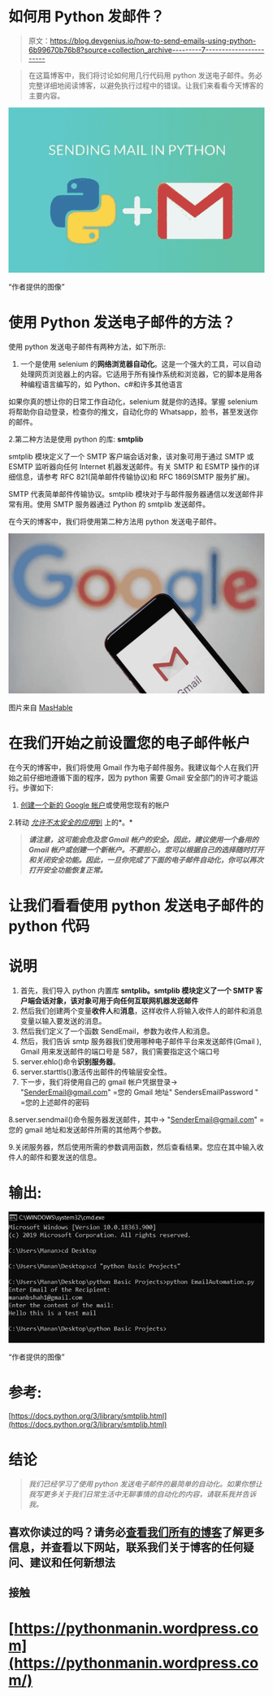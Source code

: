 # 如何用 Python 发邮件？

> 原文：<https://blog.devgenius.io/how-to-send-emails-using-python-6b99670b76b8?source=collection_archive---------7----------------------->

> 在这篇博客中，我们将讨论如何用几行代码用 python 发送电子邮件。务必完整详细地阅读博客，以避免执行过程中的错误。让我们来看看今天博客的主要内容。

![](img/b3a27c20f289d2a4b297c8e2f24d6447.png)

“作者提供的图像”

# 使用 Python 发送电子邮件的方法？

使用 python 发送电子邮件有两种方法，如下所示:

1.  一个是使用 selenium 的**网络浏览器自动化**。这是一个强大的工具，可以自动处理网页浏览器上的内容。它适用于所有操作系统和浏览器，它的脚本是用各种编程语言编写的，如 Python、c#和许多其他语言

如果你真的想让你的日常工作自动化，selenium 就是你的选择。掌握 selenium 将帮助你自动登录，检查你的推文，自动化你的 Whatsapp，脸书，甚至发送你的邮件。

2.第二种方法是使用 python 的库: **smtplib**

smtplib 模块定义了一个 SMTP 客户端会话对象，该对象可用于通过 SMTP 或 ESMTP 监听器向任何 Internet 机器发送邮件。有关 SMTP 和 ESMTP 操作的详细信息，请参考 RFC 821(简单邮件传输协议)和 RFC 1869(SMTP 服务扩展)。

SMTP 代表简单邮件传输协议。smtplib 模块对于与邮件服务器通信以发送邮件非常有用。使用 SMTP 服务器通过 Python 的 smtplib 发送邮件。

在今天的博客中，我们将使用第二种方法用 python 发送电子邮件。

![](img/175d5ce163858eb4a0e4b439f545ea4e.png)

图片来自 [MasHable](https://sea.mashable.com/tech/3986/running-out-of-cloud-storage-heres-how-to-clear-out-your-gmail-inbox)

# 在我们开始之前设置您的电子邮件帐户

在今天的博客中，我们将使用 Gmail 作为电子邮件服务。我建议每个人在我们开始之前仔细地遵循下面的程序，因为 python 需要 Gmail 安全部门的许可才能运行。步骤如下:

1.  [创建一个新的 Google 帐户](https://accounts.google.com/signup)或使用您现有的帐户

2.转动 [*允许不太安全的应用*到](https://myaccount.google.com/lesssecureapps) 上的*。*

> ***请注意，这可能会危及您 Gmail 帐户的安全。因此，建议使用一个备用的 Gmail 帐户或创建一个新帐户。不要担心，您可以根据自己的选择随时打开和关闭安全功能。因此，一旦你完成了下面的电子邮件自动化，你可以再次打开安全功能恢复正常。***

# 让我们看看使用 python 发送电子邮件的 python 代码

# 说明

1.  首先，我们导入 python 内置库 **smtplib。smtplib 模块定义了一个 SMTP 客户端会话对象，该对象可用于向任何互联网机器发送邮件**
2.  然后我们创建两个变量**收件人**和**消息**，这样收件人将输入收件人的邮件和消息变量以输入要发送的消息。
3.  然后我们定义了一个函数 SendEmail，参数为收件人和消息。
4.  然后，我们告诉 smtp 服务器我们使用哪种电子邮件平台来发送邮件(Gmail ), Gmail 用来发送邮件的端口号是 587，我们需要指定这个端口号
5.  server.ehlo()命令**识别服务器**。
6.  server.starttls()激活传出邮件的传输层安全性。
7.  下一步，我们将使用自己的 gmail 帐户凭据登录→ "SenderEmail@gmail.com" =您的 Gmail 地址" SendersEmailPassword " =您的上述邮件的密码

8.server.sendmail()命令服务器发送邮件，其中→ "SenderEmail@gmail.com" =您的 gmail 地址和发送邮件所需的其他两个参数。

9.关闭服务器，然后使用所需的参数调用函数，然后查看结果。您应在其中输入收件人的邮件和要发送的信息。

# 输出:

![](img/7733c6cc4fa41176169f29c6960dcb5c.png)

“作者提供的图像”

# 参考:

[https://docs.python.org/3/library/smtplib.html](https://docs.python.org/3/library/smtplib.html)

# 结论

> *我们已经学习了使用 python 发送电子邮件的最简单的自动化。如果你想让我写更多关于我们日常生活中无聊事情的自动化的内容，请联系我并告诉我。*

## 喜欢你读过的吗？请务必[查看我们所有的博客](https://pythonmanin.wordpress.com/blog-2/)了解更多信息，并查看以下网站，联系我们关于博客的任何疑问、建议和任何新想法

## 接触

# [https://pythonmanin.wordpress.com](https://pythonmanin.wordpress.com/)